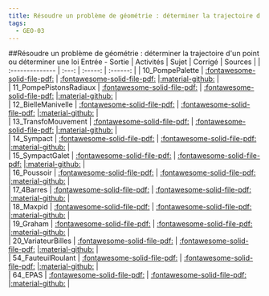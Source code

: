 ```yaml
---
title: Résoudre un problème de géométrie : déterminer la trajectoire d'un point ou déterminer une loi Entrée - Sortie 
tags:
  - GEO-03
---
```

[comment]: <> (Généré automatiquement par make_all_activites.py, creation_fichiers_activites)

##Résoudre un problème de géométrie : déterminer la trajectoire d'un point ou déterminer une loi Entrée - Sortie 
| Activités | Sujet | Corrigé | Sources  | 
| :-------------- | :---: | :-----: | :------: | 
| 10_PompePalette | [:fontawesome-solid-file-pdf:](https://xpessoles-cpge.fr/pdf/GEO-03_10_PompePalette_Sujet.pdf) | [:fontawesome-solid-file-pdf:](https://xpessoles-cpge.fr/pdf/GEO-03_10_PompePalette_Corrige.pdf) |[:material-github:](https://github.com/xpessoles/PSI_ExercicesCompetences/tree/main/te) |  
| 11_PompePistonsRadiaux | [:fontawesome-solid-file-pdf:](https://xpessoles-cpge.fr/pdf/GEO-03_11_PompePistonsRadiaux_Sujet.pdf) | [:fontawesome-solid-file-pdf:](https://xpessoles-cpge.fr/pdf/GEO-03_11_PompePistonsRadiaux_Corrige.pdf) |[:material-github:](https://github.com/xpessoles/PSI_ExercicesCompetences/tree/main/nsRadiaux) |  
| 12_BielleManivelle | [:fontawesome-solid-file-pdf:](https://xpessoles-cpge.fr/pdf/GEO-03_12_BielleManivelle_Sujet.pdf) | [:fontawesome-solid-file-pdf:](https://xpessoles-cpge.fr/pdf/GEO-03_12_BielleManivelle_Corrige.pdf) |[:material-github:](https://github.com/xpessoles/PSI_ExercicesCompetences/tree/main/velle) |  
| 13_TransfoMouvement | [:fontawesome-solid-file-pdf:](https://xpessoles-cpge.fr/pdf/GEO-03_13_TransfoMouvement_Sujet.pdf) | [:fontawesome-solid-file-pdf:](https://xpessoles-cpge.fr/pdf/GEO-03_13_TransfoMouvement_Corrige.pdf) |[:material-github:](https://github.com/xpessoles/PSI_ExercicesCompetences/tree/main/vement) |  
| 14_Sympact | [:fontawesome-solid-file-pdf:](https://xpessoles-cpge.fr/pdf/GEO-03_14_Sympact_Sujet.pdf) | [:fontawesome-solid-file-pdf:](https://xpessoles-cpge.fr/pdf/GEO-03_14_Sympact_Corrige.pdf) |[:material-github:](https://github.com/xpessoles/PSI_ExercicesCompetences/tree/main/) |  
| 15_SympactGalet | [:fontawesome-solid-file-pdf:](https://xpessoles-cpge.fr/pdf/GEO-03_15_SympactGalet_Sujet.pdf) | [:fontawesome-solid-file-pdf:](https://xpessoles-cpge.fr/pdf/GEO-03_15_SympactGalet_Corrige.pdf) |[:material-github:](https://github.com/xpessoles/PSI_ExercicesCompetences/tree/main/et) |  
| 16_Poussoir | [:fontawesome-solid-file-pdf:](https://xpessoles-cpge.fr/pdf/GEO-03_16_Poussoir_Sujet.pdf) | [:fontawesome-solid-file-pdf:](https://xpessoles-cpge.fr/pdf/GEO-03_16_Poussoir_Corrige.pdf) |[:material-github:](https://github.com/xpessoles/PSI_ExercicesCompetences/tree/main/) |  
| 17_4Barres | [:fontawesome-solid-file-pdf:](https://xpessoles-cpge.fr/pdf/GEO-03_17_4Barres_Sujet.pdf) | [:fontawesome-solid-file-pdf:](https://xpessoles-cpge.fr/pdf/GEO-03_17_4Barres_Corrige.pdf) |[:material-github:](https://github.com/xpessoles/PSI_ExercicesCompetences/tree/main/) |  
| 18_Maxpid | [:fontawesome-solid-file-pdf:](https://xpessoles-cpge.fr/pdf/GEO-03_18_Maxpid_Sujet.pdf) | [:fontawesome-solid-file-pdf:](https://xpessoles-cpge.fr/pdf/GEO-03_18_Maxpid_Corrige.pdf) |[:material-github:](https://github.com/xpessoles/PSI_ExercicesCompetences/tree/main/) |  
| 19_Graham | [:fontawesome-solid-file-pdf:](https://xpessoles-cpge.fr/pdf/GEO-03_19_Graham_Sujet.pdf) | [:fontawesome-solid-file-pdf:](https://xpessoles-cpge.fr/pdf/GEO-03_19_Graham_Corrige.pdf) |[:material-github:](https://github.com/xpessoles/PSI_ExercicesCompetences/tree/main/) |  
| 20_VariateurBilles | [:fontawesome-solid-file-pdf:](https://xpessoles-cpge.fr/pdf/GEO-03_20_VariateurBilles_Sujet.pdf) | [:fontawesome-solid-file-pdf:](https://xpessoles-cpge.fr/pdf/GEO-03_20_VariateurBilles_Corrige.pdf) |[:material-github:](https://github.com/xpessoles/PSI_ExercicesCompetences/tree/main/illes) |  
| 54_FauteuilRoulant | [:fontawesome-solid-file-pdf:](https://xpessoles-cpge.fr/pdf/GEO-03_54_FauteuilRoulant_Sujet.pdf) | [:fontawesome-solid-file-pdf:](https://xpessoles-cpge.fr/pdf/GEO-03_54_FauteuilRoulant_Corrige.pdf) |[:material-github:](https://github.com/xpessoles/PSI_ExercicesCompetences/tree/main/ulant) |  
| 64_EPAS | [:fontawesome-solid-file-pdf:](https://xpessoles-cpge.fr/pdf/GEO-03_64_EPAS_Sujet.pdf) | [:fontawesome-solid-file-pdf:](https://xpessoles-cpge.fr/pdf/GEO-03_64_EPAS_Corrige.pdf) |[:material-github:](https://github.com/xpessoles/PSI_ExercicesCompetences/tree/main/) |  

